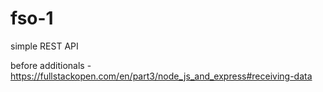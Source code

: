 # fso-1
simple REST API 

before additionals - https://fullstackopen.com/en/part3/node_js_and_express#receiving-data
